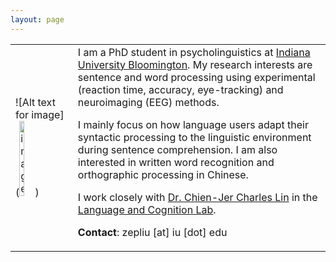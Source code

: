 ```yaml
---
layout: page
---
```

<table>
  <tr>
    <td>
      ![Alt text for image](<img src="https://zepliu.github.io/assets/image/pic1.png" alt="image" width="30%" height="auto">)
    </td>
    <td>
      I am a PhD student in psycholinguistics at <a href="https://bloomington.iu.edu/" target="_blank">Indiana University Bloomington</a>. My research interests are sentence and word processing using experimental (reaction time, accuracy, eye-tracking) and neuroimaging (EEG) methods.

I mainly focus on how language users adapt their syntactic processing to the linguistic environment during sentence comprehension. I am also interested in written word recognition and orthographic processing in Chinese. 

I work closely with <a href="https://sites.google.com/view/chienjerlin/home" target="_blank">Dr. Chien-Jer Charles Lin</a> in the <a href="https://sites.google.com/view/language-and-cognition/home" target="_blank">Language and Cognition Lab</a>.

**Contact**: zepliu [at] iu [dot] edu
    </td>
  </tr>
</table>










